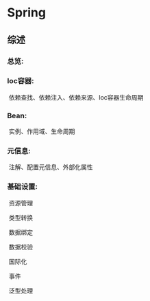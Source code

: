 # Spring

## 综述

### 总览:



### Ioc容器:

​	依赖查找、依赖注入、依赖来源、Ioc容器生命周期

### Bean:

​	实例、作用域、生命周期

### 元信息:

​	注解、配置元信息、外部化属性

### 基础设置:

​	资源管理

​	类型转换

​	数据绑定

​	数据校验

​	国际化

​	事件

​	泛型处理